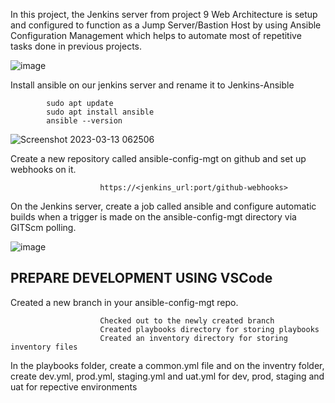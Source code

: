 

In this project, the Jenkins server from project 9 Web Architecture is setup and configured to function as a Jump Server/Bastion Host by using Ansible Configuration Management which helps to automate most of repetitive tasks done in previous projects.

![image](https://user-images.githubusercontent.com/122198373/224672578-711f35c8-0040-46a7-9441-948e66c974cd.png)

Install ansible on our jenkins server and rename it to Jenkins-Ansible

            sudo apt update
            sudo apt install ansible
            ansible --version





![Screenshot 2023-03-13 062506](https://user-images.githubusercontent.com/122198373/224675271-13d19eb4-8844-4a6e-877f-f66c5e0d4a0c.png)



Create a new repository called ansible-config-mgt on github and set up webhooks on it.



                        https://<jenkins_url:port/github-webhooks>
                        

On the Jenkins server, create a job called ansible and configure automatic builds when a trigger is made on the ansible-config-mgt directory via GITScm polling.








![image](https://user-images.githubusercontent.com/122198373/224833383-c71f4e21-3222-4394-afc9-328fcb007d8f.png)












## PREPARE DEVELOPMENT USING VSCode



Created a new branch in your ansible-config-mgt repo.



                        Checked out to the newly created branch
                        Created playbooks directory for storing playbooks
                        Created an inventory directory for storing inventory files
                        



In the playbooks folder, create a common.yml file and on the inventry folder, create dev.yml, prod.yml, staging.yml and uat.yml for dev, prod, staging and uat for repective environments




